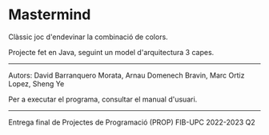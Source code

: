 # Mastermind

Clàssic joc d'endevinar la combinació de colors.

Projecte fet en Java, seguint un model d'arquitectura 3 capes.

-----

Autors: David Barranquero Morata, Arnau Domenech Bravin, Marc Ortiz Lopez, Sheng Ye

Per a executar el programa, consultar el manual d'usuari.

-----
Entrega final de Projectes de Programació (PROP)
FIB-UPC 2022-2023 Q2
